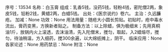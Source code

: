 序号：13534
名称：白玉膏
组成：乳香5钱，没药5钱，轻粉4钱，密陀僧2两，象皮5钱，铅粉2钱，黄蜡2两，白蜡5钱。
出处：《医宗说约》卷六。
主治：久远臁疮。
加减：None
功效：None
用法用量：随疮大小圆长剪贴。初贴时，疮中毒水流出，膏药变黑，方换新者贴之。
制备方法：以上除蜡，俱为极细末；先用真桐油1斤，放锅内火上滚透，去沫油清，先入陀僧末，搅匀，取起，入2蜡熔尽，搅匀，待油稍温，方入细药，搅300余遍，以大绵纸摊上，阴干。
临床应用：None
各家论述：None
用药禁忌：None
附注：None
